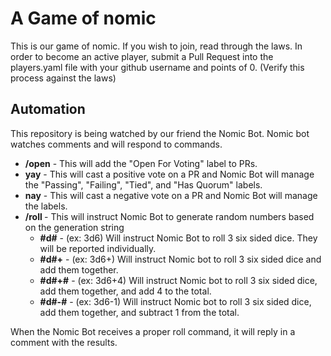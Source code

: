 # A Game of nomic

This is our game of nomic. If you wish to join, read through the laws.
In order to become an active player, submit a Pull Request into the players.yaml file
with your github username and points of 0. (Verify this process against the laws)

## Automation

This repository is being watched by our friend the Nomic Bot.
Nomic bot watches comments and will respond to commands. 

- **/open** - This will add the "Open For Voting" label to PRs.
- **yay** - This will cast a positive vote on a PR and Nomic Bot will manage the "Passing", "Failing", "Tied", and "Has Quorum" labels.
- **nay** - This will cast a negative vote on a PR and Nomic Bot will manage the labels.
- **/roll <generation string>** - This will instruct Nomic Bot to generate random numbers based on the generation string
  - **#d#** - (ex: 3d6) Will instruct Nomic Bot to roll 3 six sided dice. They will be reported individually.
  - **#d#+** - (ex: 3d6+) Will instruct Nomic bot to roll 3 six sided dice and add them together.
  - **#d#+#** - (ex: 3d6+4) Will instruct Nomic bot to roll 3 six sided dice, add them together, and add 4 to the total.
  - **#d#-#** - (ex: 3d6-1) Will instruct Nomic bot to roll 3 six sided dice, add them together, and subtract 1 from the total.

When the Nomic Bot receives a proper roll command, it will reply in a comment with the results.